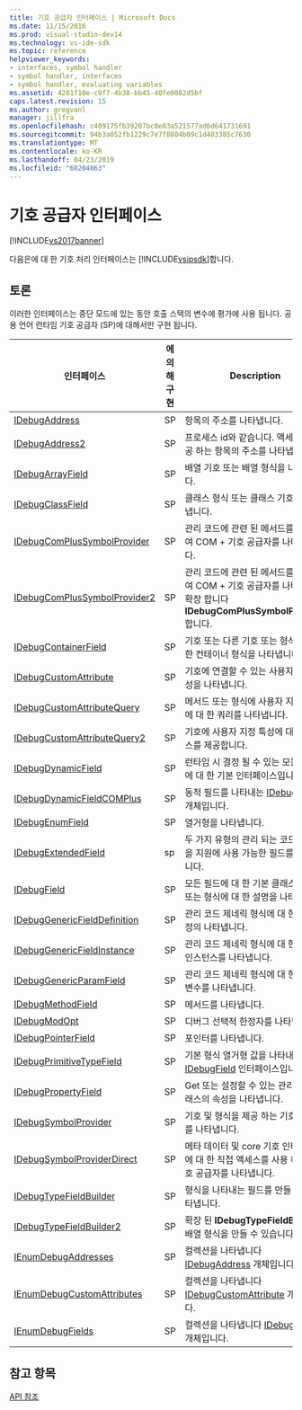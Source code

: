 ```yaml
---
title: 기호 공급자 인터페이스 | Microsoft Docs
ms.date: 11/15/2016
ms.prod: visual-studio-dev14
ms.technology: vs-ide-sdk
ms.topic: reference
helpviewer_keywords:
- interfaces, symbol handler
- symbol handler, interfaces
- symbol handler, evaluating variables
ms.assetid: 4201f10e-c9f7-4b38-bb45-40fe0082d5bf
caps.latest.revision: 15
ms.author: gregvanl
manager: jillfra
ms.openlocfilehash: c409175fb39207bc0e83a521577ad6d641731691
ms.sourcegitcommit: 94b3a052fb1229c7e7f8804b09c1d403385c7630
ms.translationtype: MT
ms.contentlocale: ko-KR
ms.lasthandoff: 04/23/2019
ms.locfileid: "68204863"
---
```

# <a name="symbol-provider-interfaces"></a>기호 공급자 인터페이스
[!INCLUDE[vs2017banner](../../../includes/vs2017banner.md)]

다음은에 대 한 기호 처리 인터페이스는 [!INCLUDE[vsipsdk](../../../includes/vsipsdk-md.md)]합니다.  
  
## <a name="discussion"></a>토론  
 이러한 인터페이스는 중단 모드에 있는 동안 호출 스택의 변수에 평가에 사용 됩니다. 공용 언어 런타임 기호 공급자 (SP)에 대해서만 구현 됩니다.  
  
|인터페이스|에 의해 구현|Description|  
|---------------|--------------------|-----------------|  
|[IDebugAddress](../../../extensibility/debugger/reference/idebugaddress.md)|SP|항목의 주소를 나타냅니다.|  
|[IDebugAddress2](../../../extensibility/debugger/reference/idebugaddress2.md)|SP|프로세스 id와 같습니다. 액세스를 제공 하는 항목의 주소를 나타냅니다.|  
|[IDebugArrayField](../../../extensibility/debugger/reference/idebugarrayfield.md)|SP|배열 기호 또는 배열 형식을 나타냅니다.|  
|[IDebugClassField](../../../extensibility/debugger/reference/idebugclassfield.md)|SP|클래스 형식 또는 클래스 기호를 나타냅니다.|  
|[IDebugComPlusSymbolProvider](../../../extensibility/debugger/reference/idebugcomplussymbolprovider.md)|SP|관리 코드에 관련 된 메서드를 사용 하 여 COM + 기호 공급자를 나타냅니다.|  
|[IDebugComPlusSymbolProvider2](../../../extensibility/debugger/reference/idebugcomplussymbolprovider2.md)|SP|관리 코드에 관련 된 메서드를 사용 하 여 COM + 기호 공급자를 나타내며 확장 합니다 **IDebugComPlusSymbolProvider**합니다.|  
|[IDebugContainerField](../../../extensibility/debugger/reference/idebugcontainerfield.md)|SP|기호 또는 다른 기호 또는 형식에 대 한 컨테이너 형식을 나타냅니다.|  
|[IDebugCustomAttribute](../../../extensibility/debugger/reference/idebugcustomattribute.md)|SP|기호에 연결할 수 있는 사용자 지정 특성을 나타냅니다.|  
|[IDebugCustomAttributeQuery](../../../extensibility/debugger/reference/idebugcustomattributequery.md)|SP|메서드 또는 형식에 사용자 지정 특성에 대 한 쿼리를 나타냅니다.|  
|[IDebugCustomAttributeQuery2](../../../extensibility/debugger/reference/idebugcustomattributequery2.md)|SP|기호에 사용자 지정 특성에 대 한 액세스를 제공합니다.|  
|[IDebugDynamicField](../../../extensibility/debugger/reference/idebugdynamicfield.md)|SP|런타임 시 결정 될 수 있는 모든 형식에 대 한 기본 인터페이스입니다.|  
|[IDebugDynamicFieldCOMPlus](../../../extensibility/debugger/reference/idebugdynamicfieldcomplus.md)|SP|동적 필드를 나타내는 [IDebugBinder](../../../extensibility/debugger/reference/idebugbinder.md) 개체입니다.|  
|[IDebugEnumField](../../../extensibility/debugger/reference/idebugenumfield.md)|SP|열거형을 나타냅니다.|  
|[IDebugExtendedField](../../../extensibility/debugger/reference/idebugextendedfield.md)|sp|두 가지 유형의 관리 되는 코드 제네릭을 지원에 사용 가능한 필드를 확장 합니다.|  
|[IDebugField](../../../extensibility/debugger/reference/idebugfield.md)|SP|모든 필드에 대 한 기본 클래스 기호 또는 형식에 대 한 설명을 나타냅니다.|  
|[IDebugGenericFieldDefinition](../../../extensibility/debugger/reference/idebuggenericfielddefinition.md)|SP|관리 코드 제네릭 형식에 대 한 필드의 정의 나타냅니다.|  
|[IDebugGenericFieldInstance](../../../extensibility/debugger/reference/idebuggenericfieldinstance.md)|SP|관리 코드 제네릭 형식에 대 한 필드의 인스턴스를 나타냅니다.|  
|[IDebugGenericParamField](../../../extensibility/debugger/reference/idebuggenericparamfield.md)|SP|관리 코드 제네릭 형식에 대 한 매개 변수를 나타냅니다.|  
|[IDebugMethodField](../../../extensibility/debugger/reference/idebugmethodfield.md)|SP|메서드를 나타냅니다.|  
|[IDebugModOpt](../../../extensibility/debugger/reference/idebugmodopt.md)|SP|디버그 선택적 한정자를 나타냅니다.|  
|[IDebugPointerField](../../../extensibility/debugger/reference/idebugpointerfield.md)|SP|포인터를 나타냅니다.|  
|[IDebugPrimitiveTypeField](../../../extensibility/debugger/reference/idebugprimitivetypefield.md)|SP|기본 형식 열거형 값을 나타내는 [IDebugField](../../../extensibility/debugger/reference/idebugfield.md) 인터페이스입니다.|  
|[IDebugPropertyField](../../../extensibility/debugger/reference/idebugpropertyfield.md)|SP|Get 또는 설정할 수 있는 관리 코드 클래스의 속성을 나타냅니다.|  
|[IDebugSymbolProvider](../../../extensibility/debugger/reference/idebugsymbolprovider.md)|SP|기호 및 형식을 제공 하는 기호 공급자를 나타냅니다.|  
|[IDebugSymbolProviderDirect](../../../extensibility/debugger/reference/idebugsymbolproviderdirect.md)|SP|메타 데이터 및 core 기호 인터페이스에 대 한 직접 액세스를 사용 하 여 기호 공급자를 나타냅니다.|  
|[IDebugTypeFieldBuilder](../../../extensibility/debugger/reference/idebugtypefieldbuilder.md)|SP|형식을 나타내는 필드를 만들 수를 나타냅니다.|  
|[IDebugTypeFieldBuilder2](../../../extensibility/debugger/reference/idebugtypefieldbuilder2.md)|SP|확장 된 **IDebugTypeFieldBuilder** 배열 형식을 만들 수 있습니다.|  
|[IEnumDebugAddresses](../../../extensibility/debugger/reference/ienumdebugaddresses.md)|SP|컬렉션을 나타냅니다 [IDebugAddress](../../../extensibility/debugger/reference/idebugaddress.md) 개체입니다.|  
|[IEnumDebugCustomAttributes](../../../extensibility/debugger/reference/ienumdebugcustomattributes.md)|SP|컬렉션을 나타냅니다 [IDebugCustomAttribute](../../../extensibility/debugger/reference/idebugcustomattribute.md) 개체입니다.|  
|[IEnumDebugFields](../../../extensibility/debugger/reference/ienumdebugfields.md)|SP|컬렉션을 나타냅니다 [IDebugField](../../../extensibility/debugger/reference/idebugfield.md) 개체입니다.|  
  
## <a name="see-also"></a>참고 항목  
 [API 참조](../../../extensibility/debugger/reference/api-reference-visual-studio-debugging.md)
